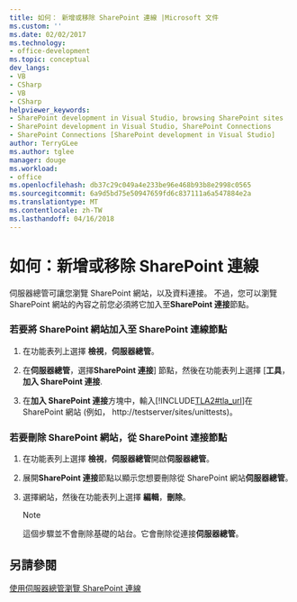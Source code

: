 ```yaml
---
title: 如何： 新增或移除 SharePoint 連線 |Microsoft 文件
ms.custom: ''
ms.date: 02/02/2017
ms.technology:
- office-development
ms.topic: conceptual
dev_langs:
- VB
- CSharp
- VB
- CSharp
helpviewer_keywords:
- SharePoint development in Visual Studio, browsing SharePoint sites
- SharePoint development in Visual Studio, SharePoint Connections
- SharePoint Connections [SharePoint development in Visual Studio]
author: TerryGLee
ms.author: tglee
manager: douge
ms.workload:
- office
ms.openlocfilehash: db37c29c049a4e233be96e468b93b8e2998c0565
ms.sourcegitcommit: 6a9d5bd75e50947659fd6c837111a6a547884e2a
ms.translationtype: MT
ms.contentlocale: zh-TW
ms.lasthandoff: 04/16/2018
---
```

# <a name="how-to-add-or-remove-sharepoint-connections"></a>如何：新增或移除 SharePoint 連線
  伺服器總管可讓您瀏覽 SharePoint 網站，以及資料連接。 不過，您可以瀏覽 SharePoint 網站的內容之前您必須將它加入至**SharePoint 連接**節點。  
  
### <a name="to-add-a-sharepoint-site-to-the-sharepoint-connections-node"></a>若要將 SharePoint 網站加入至 SharePoint 連線節點  
  
1.  在功能表列上選擇 **檢視**，**伺服器總管**。  
  
2.  在**伺服器總管**，選擇**SharePoint 連接**] 節點，然後在功能表列上選擇 [**工具**，**加入 SharePoint 連接**.  
  
3.  在**加入 SharePoint 連接**方塊中，輸入[!INCLUDE[TLA2#tla_url](../sharepoint/includes/tla2sharptla-url-md.md)]在 SharePoint 網站 (例如， http://testserver/sites/unittests)。  
  
### <a name="to-delete-a-sharepoint-site-from-the-sharepoint-connections-node"></a>若要刪除 SharePoint 網站，從 SharePoint 連接節點  
  
1.  在功能表列上選擇 **檢視**，**伺服器總管**開啟**伺服器總管**。  
  
2.  展開**SharePoint 連接**節點以顯示您想要刪除從 SharePoint 網站**伺服器總管**。  
  
3.  選擇網站，然後在功能表列上選擇 **編輯**，**刪除**。  
  
    > [!NOTE]  
    >  這個步驟並不會刪除基礎的站台。它會刪除從連接**伺服器總管**。  
  
## <a name="see-also"></a>另請參閱  
 [使用伺服器總管瀏覽 SharePoint 連線](../sharepoint/browsing-sharepoint-connections-using-server-explorer.md)  
  
  